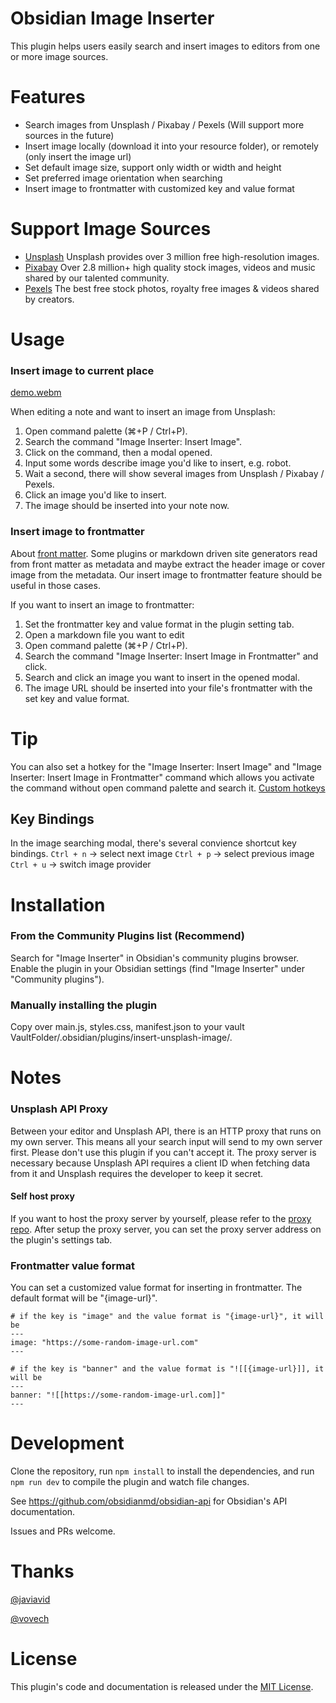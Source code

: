 # Obsidian Image Inserter

This plugin helps users easily search and insert images to editors from one or more image sources.

# Features

- Search images from Unsplash / Pixabay / Pexels (Will support more sources in the future)
- Insert image locally (download it into your resource folder), or remotely (only insert the image url)
- Set default image size, support only width or width and height
- Set preferred image orientation when searching
- Insert image to frontmatter with customized key and value format

# Support Image Sources

- [Unsplash](https://unsplash.com) Unsplash provides over 3 million free high-resolution images.
- [Pixabay](https://pixabay.com) Over 2.8 million+ high quality stock images, videos and music shared by our talented community.
- [Pexels](https://pexels.com) The best free stock photos, royalty free images & videos shared by creators.

# Usage

### Insert image to current place

[demo.webm](https://user-images.githubusercontent.com/5436425/194984473-506249c2-b3ed-4c3d-835b-494f43c7684a.webm)

When editing a note and want to insert an image from Unsplash:
1. Open command palette (⌘+P / Ctrl+P).
2. Search the command "Image Inserter: Insert Image".
3. Click on the command, then a modal opened.
4. Input some words describe image you'd like to insert, e.g. robot.
5. Wait a second, there will show several images from Unsplash / Pixabay / Pexels.
6. Click an image you'd like to insert.
7. The image should be inserted into your note now.

### Insert image to frontmatter

About [front matter](https://help.obsidian.md/Advanced+topics/YAML+front+matter).
Some plugins or markdown driven site generators read from front matter as metadata and maybe extract the header image or cover image from the metadata.
Our insert image to frontmatter feature should be useful in those cases.

If you want to insert an image to frontmatter:
1. Set the frontmatter key and value format in the plugin setting tab.
2. Open a markdown file you want to edit
3. Open command palette (⌘+P / Ctrl+P).
4. Search the command "Image Inserter: Insert Image in Frontmatter" and click.
5. Search and click an image you want to insert in the opened modal.
6. The image URL should be inserted into your file's frontmatter with the set key and value format.

# Tip

You can also set a hotkey for the "Image Inserter: Insert Image" and "Image Inserter: Insert Image in Frontmatter" command which allows you activate the command without open command palette and search it. [Custom hotkeys](https://help.obsidian.md/Customization/Custom+hotkeys)

## Key Bindings

In the image searching modal, there's several convience shortcut key bindings.
`Ctrl + n` -> select next image
`Ctrl + p` -> select previous image
`Ctrl + u` -> switch image provider

# Installation

### From the Community Plugins list (Recommend)

Search for "Image Inserter" in Obsidian's community plugins browser.
Enable the plugin in your Obsidian settings (find "Image Inserter" under "Community plugins").

### Manually installing the plugin

Copy over main.js, styles.css, manifest.json to your vault VaultFolder/.obsidian/plugins/insert-unsplash-image/.

# Notes

### Unsplash API Proxy

Between your editor and Unsplash API, there is an HTTP proxy that runs on my own server. This means all your search input will send to my own server first. Please don't use this plugin if you can't accept it.
The proxy server is necessary because Unsplash API requires a client ID when fetching data from it and Unsplash requires the developer to keep it secret.

#### Self host proxy

If you want to host the proxy server by yourself, please refer to the [proxy repo](https://github.com/cloudy9101/obsidian-image-inserter-proxy).
After setup the proxy server, you can set the proxy server address on the plugin's settings tab.

### Frontmatter value format

You can set a customized value format for inserting in frontmatter.
The default format will be "{image-url}".
```
# if the key is "image" and the value format is "{image-url}", it will be
---
image: "https://some-random-image-url.com"
---

# if the key is "banner" and the value format is "![[{image-url}]], it will be
---
banner: "![[https://some-random-image-url.com]]"
---
```

# Development

Clone the repository, run `npm install` to install the dependencies, and run `npm run dev` to compile the plugin and watch file changes.

See https://github.com/obsidianmd/obsidian-api for Obsidian's API documentation.

Issues and PRs welcome.

# Thanks 

[@javiavid](https://github.com/javiavid)

[@vovech](https://github.com/vovech)

# License

This plugin's code and documentation is released under the [MIT License](./LICENSE).
